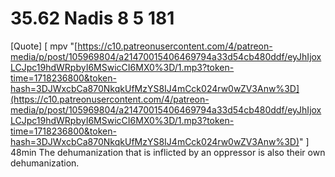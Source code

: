 # 35.62 Nadis 8 5 181

[Quote] [ mpv "[https://c10.patreonusercontent.com/4/patreon-media/p/post/105969804/a21470015406469794a33d54cb480ddf/eyJhIjoxLCJpc19hdWRpbyI6MSwicCI6MX0%3D/1.mp3?token-time=1718236800&token-hash=3DJWxcbCa870NkqkUfMzYS8IJ4mCck024rw0wZV3Anw%3D](https://c10.patreonusercontent.com/4/patreon-media/p/post/105969804/a21470015406469794a33d54cb480ddf/eyJhIjoxLCJpc19hdWRpbyI6MSwicCI6MX0%3D/1.mp3?token-time=1718236800&token-hash=3DJWxcbCa870NkqkUfMzYS8IJ4mCck024rw0wZV3Anw%3D)" ] 48min The dehumanization that is inflicted by an oppressor is also their own dehumanization.
